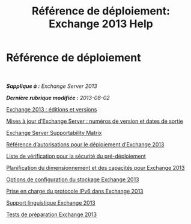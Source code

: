 ﻿---
title: 'Référence de déploiement: Exchange 2013 Help'
TOCTitle: Référence de déploiement
ms:assetid: 1999c070-1441-4605-b36b-118a5d78defe
ms:mtpsurl: https://technet.microsoft.com/fr-fr/library/JJ150490(v=EXCHG.150)
ms:contentKeyID: 50477591
ms.date: 04/24/2018
mtps_version: v=EXCHG.150
ms.translationtype: HT
---

# Référence de déploiement

 

_**Sapplique à :** Exchange Server 2013_

_**Dernière rubrique modifiée :** 2013-08-02_

[Exchange 2013 : éditions et versions](exchange-2013-editions-and-versions-exchange-2013-help.md)

[Mises à jour d’Exchange Server : numéros de version et dates de sortie](https://technet.microsoft.com/fr-fr/library/hh135098\(v=exchg.150\))

[Exchange Server Supportability Matrix](exchange-server-supportability-matrix-exchange-2013-help.md)

[Référence d’autorisations pour le déploiement d’Exchange 2013](exchange-2013-deployment-permissions-reference-exchange-2013-help.md)

[Liste de vérification pour la sécurité du pré-déploiement](deployment-security-checklist-exchange-2013-help.md)

[Planification du dimensionnement et des capacités pour Exchange 2013](exchange-2013-sizing-and-capacity-planning-exchange-2013-help.md)

[Options de configuration du stockage Exchange 2013](exchange-2013-storage-configuration-options-exchange-2013-help.md)

[Prise en charge du protocole IPv6 dans Exchange 2013](ipv6-support-in-exchange-2013-exchange-2013-help.md)

[Support linguistique Exchange 2013](exchange-2013-language-support-exchange-2013-help.md)

[Tests de préparation Exchange 2013](exchange-2013-readiness-checks-exchange-2013-help.md)

